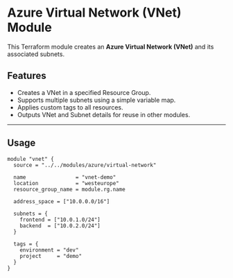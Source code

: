 # Azure Virtual Network (VNet) Module

This Terraform module creates an **Azure Virtual Network (VNet)** and its associated subnets.

## Features

- Creates a VNet in a specified Resource Group.
- Supports multiple subnets using a simple variable map.
- Applies custom tags to all resources.
- Outputs VNet and Subnet details for reuse in other modules.

---

## Usage

```hcl
module "vnet" {
  source = "../../modules/azure/virtual-network"

  name                = "vnet-demo"
  location            = "westeurope"
  resource_group_name = module.rg.name

  address_space = ["10.0.0.0/16"]

  subnets = {
    frontend = ["10.0.1.0/24"]
    backend  = ["10.0.2.0/24"]
  }

  tags = {
    environment = "dev"
    project     = "demo"
  }
}
